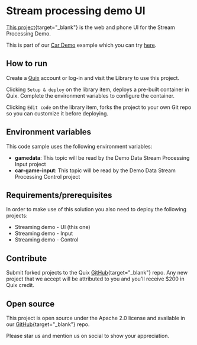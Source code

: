 # Stream processing demo UI

[This project](https://github.com/quixio/quix-library/tree/main/nodejs/advanced/Demo.Data.Stream.Processing){target="_blank"} is the web and phone UI for the Stream Processing Demo.

This is part of our [Car Demo](https://www.quix.io/data-stream-processing-example/) example which you can try [here](https://streamingdemoui-quix-cardemo.deployments.quix.ai/).

## How to run

Create a [Quix](https://portal.platform.quix.ai/self-sign-up?xlink=github) account or log-in and visit the Library to use this project.

Clicking `Setup & deploy` on the library item, deploys a pre-built container in Quix. Complete the environment variables to configure the container.

Clicking `Edit code` on the library item, forks the project to your own Git repo so you can customize it before deploying.

## Environment variables

This code sample uses the following environment variables:

- **gamedata**: This topic will be read by the Demo Data Stream Processing Input project
- **car-game-input**: This topic will be read by the Demo Data Stream Processing Control project

## Requirements/prerequisites

In order to make use of this solution you also need to deploy the following projects:
 - Streaming demo - UI (this one)
 - Streaming demo - Input
 - Streaming demo - Control

## Contribute

Submit forked projects to the Quix [GitHub](https://github.com/quixio/quix-library){target="_blank"} repo. Any new project that we accept will be attributed to you and you'll receive $200 in Quix credit.

## Open source

This project is open source under the Apache 2.0 license and available in our [GitHub](https://github.com/quixio/quix-library){target="_blank"} repo.

Please star us and mention us on social to show your appreciation.

